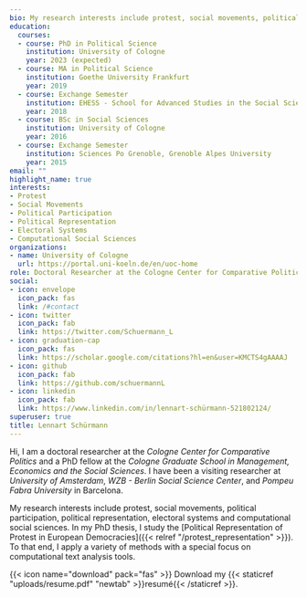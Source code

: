 ```yaml
---
bio: My research interests include protest, social movements, political participation, political representation, electoral systems and computational social sciences.
education:
  courses:
  - course: PhD in Political Science
    institution: University of Cologne
    year: 2023 (expected)
  - course: MA in Political Science
    institution: Goethe University Frankfurt
    year: 2019
  - course: Exchange Semester
    institution: EHESS - School for Advanced Studies in the Social Sciences Paris
    year: 2018
  - course: BSc in Social Sciences
    institution: University of Cologne
    year: 2016
  - course: Exchange Semester
    institution: Sciences Po Grenoble, Grenoble Alpes University
    year: 2015
email: ""
highlight_name: true
interests:
- Protest
- Social Movements
- Political Participation 
- Political Representation
- Electoral Systems
- Computational Social Sciences
organizations:
- name: University of Cologne
  url: https://portal.uni-koeln.de/en/uoc-home
role: Doctoral Researcher at the Cologne Center for Comparative Politics
social:
- icon: envelope
  icon_pack: fas
  link: /#contact
- icon: twitter
  icon_pack: fab
  link: https://twitter.com/Schuermann_L
- icon: graduation-cap
  icon_pack: fas
  link: https://scholar.google.com/citations?hl=en&user=KMCTS4gAAAAJ
- icon: github
  icon_pack: fab
  link: https://github.com/schuermannL
- icon: linkedin
  icon_pack: fab
  link: https://www.linkedin.com/in/lennart-schürmann-521802124/
superuser: true
title: Lennart Schürmann
---
```


Hi, I am a doctoral researcher at the _Cologne Center for Comparative Politics_ and a PhD fellow at the _Cologne Graduate School in Management, Economics and the Social Sciences_. I have been a visiting researcher at _University of Amsterdam_, _WZB - Berlin Social Science Center_, and _Pompeu Fabra University_ in Barcelona.  

My research interests include protest, social movements, political participation, political representation, electoral systems and computational social sciences. In my PhD thesis, I study the [Political Representation of Protest in European Democracies]({{< relref "/protest_representation" >}}). To that end, I apply a variety of methods with a special focus on computational text analysis tools.



{{< icon name="download" pack="fas" >}} Download my {{< staticref "uploads/resume.pdf" "newtab" >}}resumé{{< /staticref >}}.
